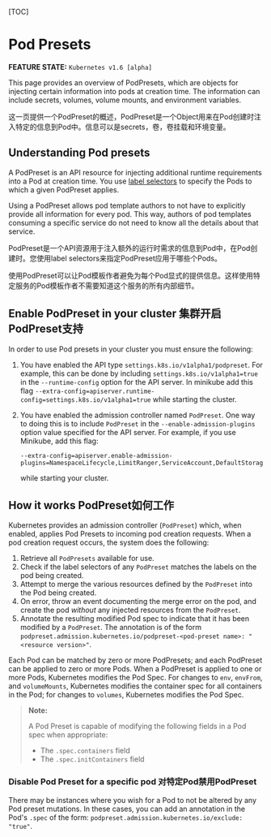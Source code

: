 [TOC]



# Pod Presets

**FEATURE STATE:** `Kubernetes v1.6 [alpha]`

This page provides an overview of PodPresets, which are objects for injecting certain information into pods at creation time. The information can include secrets, volumes, volume mounts, and environment variables.

这一页提供一个PodPreset的概述，PodPreset是一个Object用来在Pod创建时注入特定的信息到Pod中。信息可以是secrets，卷，卷挂载和环境变量。



## Understanding Pod presets

A PodPreset is an API resource for injecting additional runtime requirements into a Pod at creation time. You use [label selectors](https://kubernetes.io/docs/concepts/overview/working-with-objects/labels/#label-selectors) to specify the Pods to which a given PodPreset applies.

Using a PodPreset allows pod template authors to not have to explicitly provide all information for every pod. This way, authors of pod templates consuming a specific service do not need to know all the details about that service.

PodPreset是一个API资源用于注入额外的运行时需求的信息到Pod中，在Pod创建时。您使用label selectors来指定PodPreset应用于哪些个Pods。

使用PodPreset可以让Pod模板作者避免为每个Pod显式的提供信息。这样使用特定服务的Pod模板作者不需要知道这个服务的所有内部细节。



## Enable PodPreset in your cluster  集群开启PodPreset支持

In order to use Pod presets in your cluster you must ensure the following:

1. You have enabled the API type `settings.k8s.io/v1alpha1/podpreset`. For example, this can be done by including `settings.k8s.io/v1alpha1=true` in the `--runtime-config` option for the API server. In minikube add this flag `--extra-config=apiserver.runtime-config=settings.k8s.io/v1alpha1=true` while starting the cluster.

2. You have enabled the admission controller named `PodPreset`. One way to doing this is to include `PodPreset` in the `--enable-admission-plugins` option value specified for the API server. For example, if you use Minikube, add this flag:

   ```shell
   --extra-config=apiserver.enable-admission-plugins=NamespaceLifecycle,LimitRanger,ServiceAccount,DefaultStorageClass,DefaultTolerationSeconds,NodeRestriction,MutatingAdmissionWebhook,ValidatingAdmissionWebhook,ResourceQuota,PodPreset
   ```

   while starting your cluster.

      

## How it works  PodPreset如何工作

Kubernetes provides an admission controller (`PodPreset`) which, when enabled, applies Pod Presets to incoming pod creation requests. When a pod creation request occurs, the system does the following:

1. Retrieve all `PodPresets` available for use.
2. Check if the label selectors of any `PodPreset` matches the labels on the pod being created.
3. Attempt to merge the various resources defined by the `PodPreset` into the Pod being created.
4. On error, throw an event documenting the merge error on the pod, and create the pod *without* any injected resources from the `PodPreset`.
5. Annotate the resulting modified Pod spec to indicate that it has been modified by a `PodPreset`. The annotation is of the form `podpreset.admission.kubernetes.io/podpreset-<pod-preset name>: "<resource version>"`.

Each Pod can be matched by zero or more PodPresets; and each PodPreset can be applied to zero or more Pods. When a PodPreset is applied to one or more Pods, Kubernetes modifies the Pod Spec. For changes to `env`, `envFrom`, and `volumeMounts`, Kubernetes modifies the container spec for all containers in the Pod; for changes to `volumes`, Kubernetes modifies the Pod Spec.

> **Note:**
>
> A Pod Preset is capable of modifying the following fields in a Pod spec when appropriate:
>
> - The `.spec.containers` field
> - The `.spec.initContainers` field



### Disable Pod Preset for a specific pod  对特定Pod禁用PodPreset

There may be instances where you wish for a Pod to not be altered by any Pod preset mutations. In these cases, you can add an annotation in the Pod's `.spec` of the form: `podpreset.admission.kubernetes.io/exclude: "true"`.